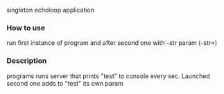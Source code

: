 singleton echoloop application

### How to use
run first instance of program and after second one with -str param (-str=<my param>)
### Description
programs runs server that prints "test" to console every sec. Launched second one adds to "test" its own param
